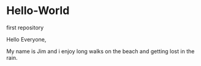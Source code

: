# Hello-World
first repository


Hello Everyone,

My name is Jim and i enjoy long walks on the beach and getting lost in the rain.
